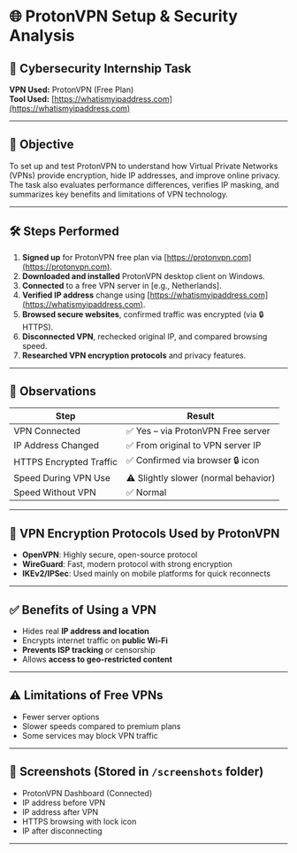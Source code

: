 # 🌐 ProtonVPN Setup & Security Analysis

## 🔐 Cybersecurity Internship Task  
**VPN Used:** ProtonVPN (Free Plan)  
**Tool Used:** [https://whatismyipaddress.com](https://whatismyipaddress.com)  

---

## 🧩 Objective

To set up and test ProtonVPN to understand how Virtual Private Networks (VPNs) provide encryption, hide IP addresses, and improve online privacy. The task also evaluates performance differences, verifies IP masking, and summarizes key benefits and limitations of VPN technology.

---

## 🛠️ Steps Performed

1. **Signed up** for ProtonVPN free plan via [https://protonvpn.com](https://protonvpn.com).
2. **Downloaded and installed** ProtonVPN desktop client on Windows.
3. **Connected** to a free VPN server in [e.g., Netherlands].
4. **Verified IP address** change using [https://whatismyipaddress.com](https://whatismyipaddress.com).
5. **Browsed secure websites**, confirmed traffic was encrypted (via 🔒 HTTPS).
6. **Disconnected VPN**, rechecked original IP, and compared browsing speed.
7. **Researched VPN encryption protocols** and privacy features.

---

## 🧪 Observations

| Step                        | Result                                    |
|-----------------------------|--------------------------------------------|
| VPN Connected               | ✅ Yes – via ProtonVPN Free server         |
| IP Address Changed          | ✅ From original to VPN server IP          |
| HTTPS Encrypted Traffic     | ✅ Confirmed via browser 🔒 icon           |
| Speed During VPN Use        | ⚠️ Slightly slower (normal behavior)      |
| Speed Without VPN           | ✅ Normal                                  |

---

## 🔐 VPN Encryption Protocols Used by ProtonVPN

- **OpenVPN**: Highly secure, open-source protocol
- **WireGuard**: Fast, modern protocol with strong encryption
- **IKEv2/IPSec**: Used mainly on mobile platforms for quick reconnects

---

## ✅ Benefits of Using a VPN

- Hides real **IP address and location**
- Encrypts internet traffic on **public Wi-Fi**
- **Prevents ISP tracking** or censorship
- Allows **access to geo-restricted content**

---

## ⚠️ Limitations of Free VPNs

- Fewer server options
- Slower speeds compared to premium plans
- Some services may block VPN traffic

---

## 📸 Screenshots (Stored in `/screenshots` folder)

- ProtonVPN Dashboard (Connected)
- IP address before VPN
- IP address after VPN
- HTTPS browsing with lock icon
- IP after disconnecting

---
